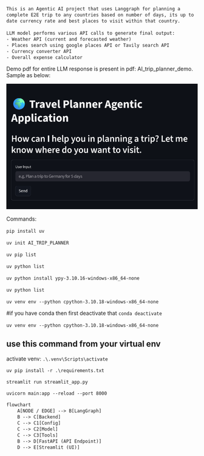 ```
This is an Agentic AI project that uses Langgraph for planning a complete E2E trip to any countries based on number of days, its up to date currency rate and best places to visit within that country.

LLM model performs various API calls to generate final output:
- Weather API (current and forecasted weather)
- Places search using google places API or Tavily search API
- Currency converter API
- Overall expense calculator
```
Demo pdf for entire LLM response is present in pdf: AI_trip_planner_demo. 
Sample as below:

![UI](image.png)


Commands:

```pip install uv```

```uv init AI_TRIP_PLANNER```

```uv pip list```

```uv python list```

```uv python install ypy-3.10.16-windows-x86_64-none```

```uv python list```

```uv venv env --python cpython-3.10.18-windows-x86_64-none```


#if you have conda then first deactivate that
```conda deactivate```

```uv venv env --python cpython-3.10.18-windows-x86_64-none```

## use this command from your virtual env
activate venv: ```.\.venv\Scripts\activate```

```
uv pip install -r .\requirements.txt
```
```
streamlit run streamlit_app.py
```
```
uvicorn main:app --reload --port 8000
```
```
flowchart 
    A[NODE / EDGE] --> B[LangGraph]
    B --> C[Backend]
    C --> C1[Config]
    C --> C2[Model]
    C --> C3[Tools]
    B --> D[FastAPI (API Endpoint)]
    D --> E[Streamlit (UI)]
```